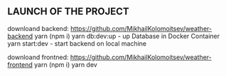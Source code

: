 ## LAUNCH OF THE PROJECT
downloand backend: https://github.com/MikhailKolomoitsev/weather-backend
yarn (npm i)
yarn db:dev:up - up Database in Docker Container
yarn start:dev - start backend on local machine

downloand frontned: https://github.com/MikhailKolomoitsev/weather-frontend
yarn (npm i)
yarn dev